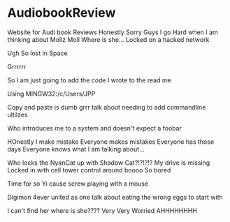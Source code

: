 # AudiobookReview
Website for Audi book Reviews 
Honestly Sorry Guys I go Hard when I am thinking about Mollz Moll
Where is she...
Locked on a hacked network

Ugh So lost in Space 

Grrrrrr

So I am just going to add the code I wrote to the read me

Using MINGW32:/c/Users/JPP

Copy and paste is dumb grrr talk about needing to add commandline ultilzes

Who introduces me to a system and doesn't expect a foobar

HOnestly I make mistake 
Everyone makes mistakes 
Everyone has those days
Everyone knows what I am talking about...

Who locks the NyanCat up with Shadow Cat?!?!?!?
My drive is missing 
Locked in with cell tower control around boooo
So bored 

Time for so Yi cause screw playing with a mouse 

Digimon 4ever united as one
talk about eating the wrong eggs to start with

I can't find her where is she????
Very Very Worried AHHHHHHHH
